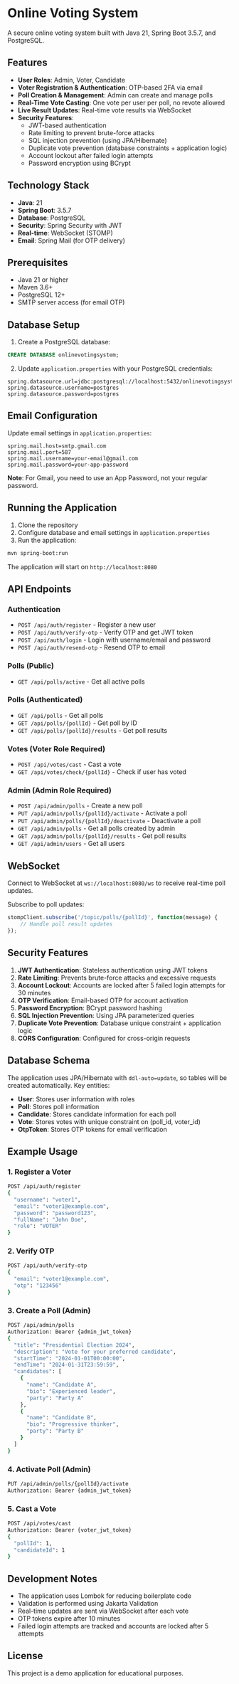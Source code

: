 # Online Voting System

A secure online voting system built with Java 21, Spring Boot 3.5.7, and PostgreSQL.

## Features

- **User Roles**: Admin, Voter, Candidate
- **Voter Registration & Authentication**: OTP-based 2FA via email
- **Poll Creation & Management**: Admin can create and manage polls
- **Real-Time Vote Casting**: One vote per user per poll, no revote allowed
- **Live Result Updates**: Real-time vote results via WebSocket
- **Security Features**:
  - JWT-based authentication
  - Rate limiting to prevent brute-force attacks
  - SQL injection prevention (using JPA/Hibernate)
  - Duplicate vote prevention (database constraints + application logic)
  - Account lockout after failed login attempts
  - Password encryption using BCrypt

## Technology Stack

- **Java**: 21
- **Spring Boot**: 3.5.7
- **Database**: PostgreSQL
- **Security**: Spring Security with JWT
- **Real-time**: WebSocket (STOMP)
- **Email**: Spring Mail (for OTP delivery)

## Prerequisites

- Java 21 or higher
- Maven 3.6+
- PostgreSQL 12+
- SMTP server access (for email OTP)

## Database Setup

1. Create a PostgreSQL database:
```sql
CREATE DATABASE onlinevotingsystem;
```

2. Update `application.properties` with your PostgreSQL credentials:
```properties
spring.datasource.url=jdbc:postgresql://localhost:5432/onlinevotingsystem
spring.datasource.username=postgres
spring.datasource.password=postgres
```

## Email Configuration

Update email settings in `application.properties`:
```properties
spring.mail.host=smtp.gmail.com
spring.mail.port=587
spring.mail.username=your-email@gmail.com
spring.mail.password=your-app-password
```

**Note**: For Gmail, you need to use an App Password, not your regular password.

## Running the Application

1. Clone the repository
2. Configure database and email settings in `application.properties`
3. Run the application:
```bash
mvn spring-boot:run
```

The application will start on `http://localhost:8080`

## API Endpoints

### Authentication
- `POST /api/auth/register` - Register a new user
- `POST /api/auth/verify-otp` - Verify OTP and get JWT token
- `POST /api/auth/login` - Login with username/email and password
- `POST /api/auth/resend-otp` - Resend OTP to email

### Polls (Public)
- `GET /api/polls/active` - Get all active polls

### Polls (Authenticated)
- `GET /api/polls` - Get all polls
- `GET /api/polls/{pollId}` - Get poll by ID
- `GET /api/polls/{pollId}/results` - Get poll results

### Votes (Voter Role Required)
- `POST /api/votes/cast` - Cast a vote
- `GET /api/votes/check/{pollId}` - Check if user has voted

### Admin (Admin Role Required)
- `POST /api/admin/polls` - Create a new poll
- `PUT /api/admin/polls/{pollId}/activate` - Activate a poll
- `PUT /api/admin/polls/{pollId}/deactivate` - Deactivate a poll
- `GET /api/admin/polls` - Get all polls created by admin
- `GET /api/admin/polls/{pollId}/results` - Get poll results
- `GET /api/admin/users` - Get all users

## WebSocket

Connect to WebSocket at `ws://localhost:8080/ws` to receive real-time poll updates.

Subscribe to poll updates:
```javascript
stompClient.subscribe('/topic/polls/{pollId}', function(message) {
    // Handle poll result updates
});
```

## Security Features

1. **JWT Authentication**: Stateless authentication using JWT tokens
2. **Rate Limiting**: Prevents brute-force attacks and excessive requests
3. **Account Lockout**: Accounts are locked after 5 failed login attempts for 30 minutes
4. **OTP Verification**: Email-based OTP for account activation
5. **Password Encryption**: BCrypt password hashing
6. **SQL Injection Prevention**: Using JPA parameterized queries
7. **Duplicate Vote Prevention**: Database unique constraint + application logic
8. **CORS Configuration**: Configured for cross-origin requests

## Database Schema

The application uses JPA/Hibernate with `ddl-auto=update`, so tables will be created automatically. Key entities:

- **User**: Stores user information with roles
- **Poll**: Stores poll information
- **Candidate**: Stores candidate information for each poll
- **Vote**: Stores votes with unique constraint on (poll_id, voter_id)
- **OtpToken**: Stores OTP tokens for email verification

## Example Usage

### 1. Register a Voter
```bash
POST /api/auth/register
{
  "username": "voter1",
  "email": "voter1@example.com",
  "password": "password123",
  "fullName": "John Doe",
  "role": "VOTER"
}
```

### 2. Verify OTP
```bash
POST /api/auth/verify-otp
{
  "email": "voter1@example.com",
  "otp": "123456"
}
```

### 3. Create a Poll (Admin)
```bash
POST /api/admin/polls
Authorization: Bearer {admin_jwt_token}
{
  "title": "Presidential Election 2024",
  "description": "Vote for your preferred candidate",
  "startTime": "2024-01-01T00:00:00",
  "endTime": "2024-01-31T23:59:59",
  "candidates": [
    {
      "name": "Candidate A",
      "bio": "Experienced leader",
      "party": "Party A"
    },
    {
      "name": "Candidate B",
      "bio": "Progressive thinker",
      "party": "Party B"
    }
  ]
}
```

### 4. Activate Poll (Admin)
```bash
PUT /api/admin/polls/{pollId}/activate
Authorization: Bearer {admin_jwt_token}
```

### 5. Cast a Vote
```bash
POST /api/votes/cast
Authorization: Bearer {voter_jwt_token}
{
  "pollId": 1,
  "candidateId": 1
}
```

## Development Notes

- The application uses Lombok for reducing boilerplate code
- Validation is performed using Jakarta Validation
- Real-time updates are sent via WebSocket after each vote
- OTP tokens expire after 10 minutes
- Failed login attempts are tracked and accounts are locked after 5 attempts

## License

This project is a demo application for educational purposes.

